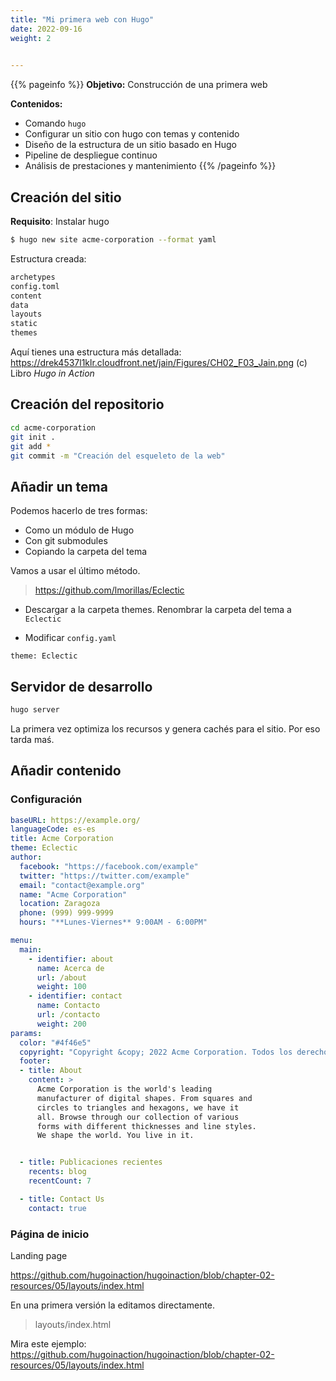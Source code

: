 ```yaml
---
title: "Mi primera web con Hugo"
date: 2022-09-16
weight: 2

  
---
```


{{% pageinfo %}}
**Objetivo:** Construcción de una primera web

**Contenidos:** 
* Comando ```hugo```
* Configurar un sitio con hugo con temas y contenido
* Diseño de la estructura de un sitio basado en Hugo
* Pipeline de despliegue continuo
* Análisis de prestaciones y mantenimiento
{{% /pageinfo %}}

## Creación del sitio

**Requisito**: Instalar hugo

``` bash
$ hugo new site acme-corporation --format yaml

```

Estructura creada:

``` bash
archetypes
config.toml
content
data
layouts
static
themes
```
Aquí tienes una estructura más detallada: https://drek4537l1klr.cloudfront.net/jain/Figures/CH02_F03_Jain.png  (c) Libro *Hugo in Action*


## Creación del repositorio

``` bash
cd acme-corporation
git init .
git add *
git commit -m "Creación del esqueleto de la web"
```

## Añadir un tema

Podemos hacerlo de tres formas:
* Como un módulo de Hugo
* Con git submodules
* Copiando la carpeta del tema
  

Vamos a usar el último método.

> https://github.com/lmorillas/Eclectic

* Descargar a la carpeta themes. Renombrar la carpeta del tema a `Eclectic`

* Modificar `config.yaml`

```
theme: Eclectic
```

## Servidor de desarrollo

``` bash
hugo server
```

La primera vez optimiza los recursos y genera cachés para el sitio. Por eso tarda maś.

## Añadir contenido

### Configuración

``` yaml
baseURL: https://example.org/
languageCode: es-es 
title: Acme Corporation 
theme: Eclectic 
author: 
  facebook: "https://facebook.com/example" 
  twitter: "https://twitter.com/example" 
  email: "contact@example.org" 
  name: "Acme Corporation" 
  location: Zaragoza
  phone: (999) 999-9999 
  hours: "**Lunes-Viernes** 9:00AM - 6:00PM" 

menu:
  main: 
    - identifier: about 
      name: Acerca de 
      url: /about 
      weight: 100 
    - identifier: contact
      name: Contacto 
      url: /contacto 
      weight: 200 
params: 
  color: "#4f46e5"
  copyright: "Copyright &copy; 2022 Acme Corporation. Todos los derechos reservados."
  footer:
  - title: About
    content: >
      Acme Corporation is the world's leading
      manufacturer of digital shapes. From squares and
      circles to triangles and hexagons, we have it
      all. Browse through our collection of various
      forms with different thicknesses and line styles.
      We shape the world. You live in it.


  - title: Publicaciones recientes
    recents: blog
    recentCount: 7

  - title: Contact Us
    contact: true

```

### Página de inicio

Landing page

https://github.com/hugoinaction/hugoinaction/blob/chapter-02-resources/05/layouts/index.html

En una primera versión la editamos directamente. 

> layouts/index.html

Mira este ejemplo: https://github.com/hugoinaction/hugoinaction/blob/chapter-02-resources/05/layouts/index.html